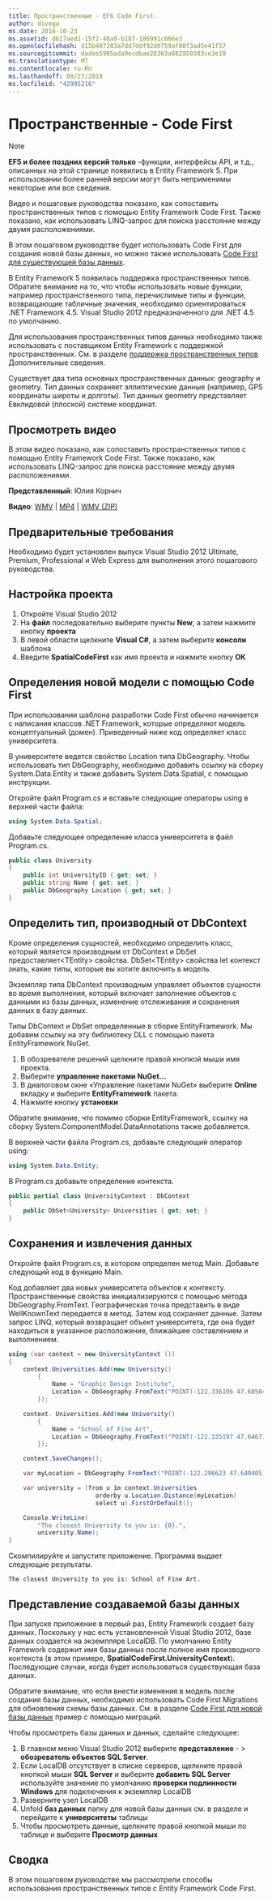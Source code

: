 ```yaml
---
title: Пространственные - EF6 Code First.
author: divega
ms.date: 2016-10-23
ms.assetid: d617aed1-15f2-48a9-b187-186991c666e3
ms.openlocfilehash: d15b407203a7dd7ddf92d0759af00f3ad5e41f57
ms.sourcegitcommit: dadee5905ada9ecdbae28363a682950383ce3e10
ms.translationtype: MT
ms.contentlocale: ru-RU
ms.lasthandoff: 08/27/2018
ms.locfileid: "42995216"
---
```

# <a name="spatial---code-first"></a>Пространственные - Code First
> [!NOTE]
> **EF5 и более поздних версий только** -функции, интерфейсы API, и т.д., описанных на этой странице появились в Entity Framework 5. При использовании более ранней версии могут быть неприменимы некоторые или все сведения.

Видео и пошаговые руководства показано, как сопоставить пространственных типов с помощью Entity Framework Code First. Также показано, как использовать LINQ-запрос для поиска расстояние между двумя расположениями.

В этом пошаговом руководстве будет использовать Code First для создания новой базы данных, но можно также использовать [Code First для существующей базы данных](~/ef6/modeling/code-first/workflows/existing-database.md).

В Entity Framework 5 появилась поддержка пространственных типов. Обратите внимание на то, что чтобы использовать новые функции, например пространственного типа, перечислимые типы и функции, возвращающие табличные значения, необходимо ориентироваться .NET Framework 4.5. Visual Studio 2012 предназначенного для .NET 4.5 по умолчанию.

Для использования пространственных типов данных необходимо также использовать с поставщиком Entity Framework с поддержкой пространственных. См. в разделе [поддержка пространственных типов](~/ef6/fundamentals/providers/spatial-support.md) Дополнительные сведения.

Существует два типа основных пространственных данных: geography и geometry. Тип данных сохраняет эллиптические данные (например, GPS координаты широты и долготы). Тип данных geometry представляет Евклидовой (плоской) системе координат.

## <a name="watch-the-video"></a>Просмотреть видео
В этом видео показано, как сопоставить пространственных типов с помощью Entity Framework Code First. Также показано, как использовать LINQ-запрос для поиска расстояние между двумя расположениями.

**Представленный**: Юлия Корнич

**Видео**: [WMV](http://download.microsoft.com/download/9/1/3/913EA17E-6F97-41D8-A4FE-805A0D83D26A/HDI-ITPro-MSDN-winvideo-spatialwithcodefirst.wmv) | [MP4](http://download.microsoft.com/download/9/1/3/913EA17E-6F97-41D8-A4FE-805A0D83D26A/HDI-ITPro-MSDN-mp4video-spatialwithcodefirst.m4v) | [WMV (ZIP)](http://download.microsoft.com/download/9/1/3/913EA17E-6F97-41D8-A4FE-805A0D83D26A/HDI-ITPro-MSDN-winvideo-spatialwithcodefirst.zip)

## <a name="pre-requisites"></a>Предварительные требования

Необходимо будет установлен выпуск Visual Studio 2012 Ultimate, Premium, Professional и Web Express для выполнения этого пошагового руководства.

## <a name="set-up-the-project"></a>Настройка проекта

1.  Откройте Visual Studio 2012
2.  На **файл** последовательно выберите пункты **New**, а затем нажмите кнопку **проекта**
3.  В левой области щелкните **Visual C\#**, а затем выберите **консоли** шаблона
4.  Введите **SpatialCodeFirst** как имя проекта и нажмите кнопку **ОК**

## <a name="define-a-new-model-using-code-first"></a>Определения новой модели с помощью Code First

При использовании шаблона разработки Code First обычно начинается с написания классов .NET Framework, которые определяют модель концептуальный (домен). Приведенный ниже код определяет класс университета.

В университете ведется свойство Location типа DbGeography. Чтобы использовать тип DbGeography, необходимо добавить ссылку на сборку System.Data.Entity и также добавить System.Data.Spatial, с помощью инструкции.

Откройте файл Program.cs и вставьте следующие операторы using в верхней части файла:

``` csharp
using System.Data.Spatial;
```

Добавьте следующее определение класса университета в файл Program.cs.

``` csharp
public class University  
{
    public int UniversityID { get; set; }
    public string Name { get; set; }
    public DbGeography Location { get; set; }
}
```

## <a name="define-the-dbcontext-derived-type"></a>Определить тип, производный от DbContext

Кроме определения сущностей, необходимо определить класс, который является производным от DbContext и DbSet предоставляет&lt;TEntity&gt; свойства. DbSet&lt;TEntity&gt; свойства let контекст знать, какие типы, которые вы хотите включить в модель.

Экземпляр типа DbContext производным управляет объектов сущности во время выполнения, который включает заполнение объектов с данными из базы данных, изменение отслеживания и сохранения данных в базу данных.

Типы DbContext и DbSet определенные в сборке EntityFramework. Мы добавим ссылку на эту библиотеку DLL с помощью пакета EntityFramework NuGet.

1.  В обозревателе решений щелкните правой кнопкой мыши имя проекта.
2.  Выберите **управление пакетами NuGet...**
3.  В диалоговом окне «Управление пакетами NuGet» выберите **Online** вкладку и выберите **EntityFramework** пакета.
4.  Нажмите кнопку **установки**

Обратите внимание, что помимо сборки EntityFramework, ссылку на сборку System.ComponentModel.DataAnnotations также добавляется.

В верхней части файла Program.cs, добавьте следующий оператор using:

``` csharp
using System.Data.Entity;
```

В Program.cs добавьте определение контекста. 

``` csharp
public partial class UniversityContext : DbContext
{
    public DbSet<University> Universities { get; set; }
}
```

## <a name="persist-and-retrieve-data"></a>Сохранения и извлечения данных

Откройте файл Program.cs, в котором определен метод Main. Добавьте следующий код в функцию Main.

Код добавляет два новых университета объектов к контексту. Пространственные свойства инициализируются с помощью метода DbGeography.FromText. Географическая точка представить в виде WellKnownText передается в метод. Затем код сохраняет данные. Затем запрос LINQ, который возвращает объект университета, где она будет находиться в указанное расположение, ближайшее составлением и выполнением.

``` csharp
using (var context = new UniversityContext ())
{
    context.Universities.Add(new University()
        {
            Name = "Graphic Design Institute",
            Location = DbGeography.FromText("POINT(-122.336106 47.605049)"),
        });

    context. Universities.Add(new University()
        {
            Name = "School of Fine Art",
            Location = DbGeography.FromText("POINT(-122.335197 47.646711)"),
        });

    context.SaveChanges();

    var myLocation = DbGeography.FromText("POINT(-122.296623 47.640405)");

    var university = (from u in context.Universities
                        orderby u.Location.Distance(myLocation)
                        select u).FirstOrDefault();

    Console.WriteLine(
        "The closest University to you is: {0}.",
        university.Name);
}
```

Скомпилируйте и запустите приложение. Программа выдает следующие результаты.

```
The closest University to you is: School of Fine Art.
```

## <a name="view-the-generated-database"></a>Представление создаваемой базы данных

При запуске приложение в первый раз, Entity Framework создает базу данных. Поскольку у нас есть установленной Visual Studio 2012, базе данных создается на экземпляре LocalDB. По умолчанию Entity Framework содержит имя базы данных после полное имя производного контекста (в этом примере, **SpatialCodeFirst.UniversityContext**). Последующие случаи, когда будет использоваться существующая база данных.  

Обратите внимание, что если внести изменения в модель после создания базы данных, необходимо использовать Code First Migrations для обновления схемы базы данных. См. в разделе [Code First для новой базы данных](~/ef6/modeling/code-first/workflows/new-database.md) пример с помощью миграций.

Чтобы просмотреть базы данных и данных, сделайте следующее:

1.  В главном меню Visual Studio 2012 выберите **представление**  - &gt; **обозреватель объектов SQL Server**.
2.  Если LocalDB отсутствует в списке серверов, щелкните правой кнопкой мыши **SQL Server** и выберите **добавить SQL Server** используйте значение по умолчанию **проверки подлинности Windows** для подключения к экземпляр LocalDB
3.  Разверните узел LocalDB
4.  Unfold **баз данных** папку для новой базы данных см. в разделе и перейдите к **университеты** таблицы
5.  Чтобы просмотреть данные, щелкните правой кнопкой мыши по таблице и выберите **Просмотр данных**

## <a name="summary"></a>Сводка

В этом пошаговом руководстве мы рассмотрели способы использования пространственных типов с Entity Framework Code First. 
